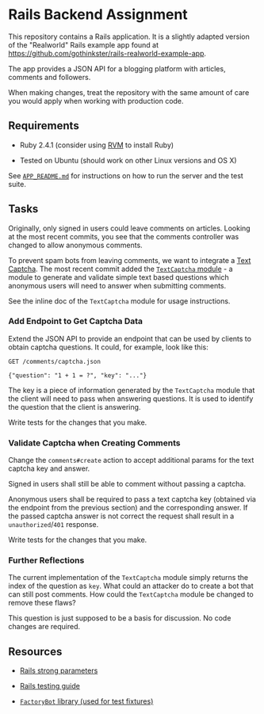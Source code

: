 # Rails Backend Assignment

This repository contains a Rails application. It is a slightly adapted
version of the "Realworld" Rails example app found at 
https://github.com/gothinkster/rails-realworld-example-app.

The app provides a JSON API for a blogging platform with articles,
comments and followers.

When making changes, treat the repository with the same amount of care
you would apply when working with production code.

## Requirements

* Ruby 2.4.1 (consider using [RVM](https://rvm.io/) to install Ruby)

* Tested on Ubuntu (should work on other Linux versions and OS X)

See [`APP_README.md`](./APP_README.md) for instructions on how to run
the server and the test suite.

## Tasks

Originally, only signed in users could leave comments on
articles. Looking at the most recent commits, you see that the
comments controller was changed to allow anonymous comments.

To prevent spam bots from leaving comments, we want to integrate a
[Text Captcha](https://en.wikipedia.org/wiki/CAPTCHA). The most recent
commit added the [`TextCaptcha` module](lib/text_captcha.rb) - a
module to generate and validate simple text based questions which
anonymous users will need to answer when submitting comments.

See the inline doc of the `TextCaptcha` module for usage instructions.

### Add Endpoint to Get Captcha Data

Extend the JSON API to provide an endpoint that can be used by clients
to obtain captcha questions. It could, for example, look like this:

```
GET /comments/captcha.json

{"question": "1 + 1 = ?", "key": "..."}
```

The key is a piece of information generated by the `TextCaptcha` module that
the client will need to pass when answering questions. It is used to
identify the question that the client is answering.

Write tests for the changes that you make.

### Validate Captcha when Creating Comments

Change the `comments#create` action to accept additional params for
the text captcha key and answer.

Signed in users shall still be able to comment without passing a
captcha.

Anonymous users shall be required to pass a text captcha key (obtained
via the endpoint from the previous section) and the corresponding
answer. If the passed captcha answer is not correct the request shall
result in a `unauthorized`/`401` response.

Write tests for the changes that you make.

### Further Reflections

The current implementation of the `TextCaptcha` module simply returns
the index of the question as `key`. What could an attacker do to
create a bot that can still post comments. How could the `TextCaptcha`
module be changed to remove these flaws?

This question is just supposed to be a basis for discussion. No code
changes are required.

## Resources

* [Rails strong parameters](https://edgeguides.rubyonrails.org/action_controller_overview.html#strong-parameters)

* [Rails testing guide](https://guides.rubyonrails.org/testing.html#functional-tests-for-your-controllers)

* [`FactoryBot` library (used for test fixtures)](https://github.com/thoughtbot/factory_bot)

